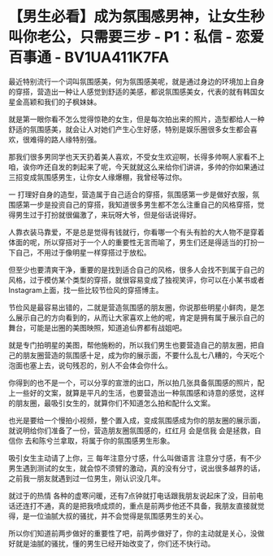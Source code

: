 # 【男生必看】成为氛围感男神，让女生秒叫你老公，只需要三步 - P1：私信 - 恋爱百事通 - BV1UA411K7FA

最近特别流行一个词叫氛围感美，何为氛围感美呢，就是通过身边的环境加上自身的穿搭，营造出一种让人感觉到舒适的美感，都说氛围感美女，代表的就有韩国女星金高颖和我们的子枫妹妹。

就是第一眼你看不怎么觉得惊艳的女生，但是每次拍出来的照片，造型都给人一种舒适的氛围感美，就会让人对她们产生心生好感，特别是娱乐圈很多女生都会喜欢，很难得的路人缘特别强。

那我们很多男同学也天天扔着美人喜欢，不受女生欢迎啊，长得多帅啊人家看不上咱，诶你咋还自发的刺起来了呢，今天就就这么来给你们讲讲，多帅的你如果通过三招变成氛围感男生，让你女人缘爆棚，我曾经等过你。

一 打理好自身的造型，营造属于自己适合的穿搭，氛围感第一步是做好衣服，氛围感第一步是投资自己的穿搭，我知道很多男生都不怎么注重自己的风格穿搭，觉得男生过于打扮就很偏激了，来玩呀大爷，但是俗话说得好。

人靠衣装马靠爱，不是总是觉得有钱就行，你看哪一个有头有脸的大人物不是穿着体面的呢，所以穿搭对于一个人的重要性无言而喻了，男生们还是得适当的打扮一下自己，不用过于像明星一样穿搭过于放松。

但至少也要清爽干净，重要的是找到适合自己的风格，很多人会找不到属于自己的风格，过于模仿某个类型的穿搭，就很容易变成了独视笑评，你可以在小某书或者Instagram上面，找一些比较节俭风的穿搭博主。

节俭风是最容易出错的，二就是营造氛围感的朋友圈，你说那些明星小鲜肉，是怎么展示自己的方向看到的，从而让大家喜欢上他的呢，肯定是拥有属于展示自己的舞台，可能是出圈的美图映照，知道追仙界都有战姐吧。

就是专门拍明星的美图，帮他施粉的，所以我们男生也要营造自己的朋友圈，把自己的朋友圈营造的氛围感十足，成为你的展示面，不要什么乱七八糟的，今天吃个泡面也塞上去，说句残忍的，别人不会体会你什么。

你得到的也不是一个，可以分享的宣泄的出口，所以拍几张具备氛围感的照片，配上一些好的文案，就算是平凡的生活，也要营造出一种氛围感和诗意的感觉，这样的朋友圈，最吸引女生的，就算你们不知道怎么拍和配什么文案。

也光是要给一个慢拍小视频，整个置入成，变成氛围感成为你的朋友圈的展示面，就说明给你们准备了一份，营造朋友圈氛围感的，红红月 会是信我 会是拯救，自信你 去和陈兮兰拿取，将属于你的氛围感男生形象。

吸引女生主动请了上你，三 每年注意分寸感，什么叫做语言 注意分寸感，有不少男生遇到测试的女生，就会惊不须臂的激动，真的没有分寸，说出很多越界的话，之前我一朋友就遇到过一位男生，刚认识没几年。

就过于的热情 各种的虚寒问暖，还有7点钟就打电话跟我朋友说起床了没，目前电话还连打不通，真的是把我喷成烦的，重点是前两步他还不具备，我朋友直接就觉得，是一位油腻大叔的骚扰，并不会觉得是氛围感男生的关心。

所以你们知道前两步做好的重要性了吧，前两步做好了，你的主动就是关心，没做好就是油腻的骚扰，懂的男生已经开始改变了，你们还不快行动。

